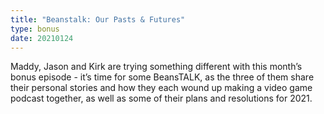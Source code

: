 ```yaml
---
title: "Beanstalk: Our Pasts & Futures"
type: bonus
date: 20210124
---
```

Maddy, Jason and Kirk are trying something different with this month’s bonus episode - it’s time for some BeansTALK, as the three of them share their personal stories and how they each wound up making a video game podcast together, as well as some of their plans and resolutions for 2021.